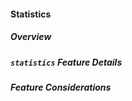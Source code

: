 #### Statistics 

##### Overview

<!-- TODO: ACTIVITY DIAGRAM -->

<!-- TODO: Short Description of Command -->

##### `statistics` Feature Details

<!-- TODO: SEQUENCE DIAGRAM -->

<!-- TODO: Description of how Command works -->

##### Feature Considerations

<!-- TODO: Command Considerations -->
